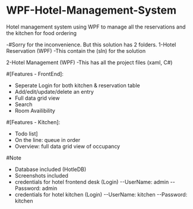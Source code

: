 # WPF-Hotel-Management-System
Hotel management system using WPF to manage all the reservations and the kitchen for food ordering

-#Sorry for the inconvenience. But this solution has 2 folders.
   1-Hotel Reservation (WPF)
	   -This contain the (sln) for the solution

   2-Hotel Management (WPF)
	   -This has all the project files (xaml, C#)

#[Features - FrontEnd]: 
* Seperate Login for both kitchen & reservation table
* Add/edit/update/delete an entry
* Full data grid view
* Search
* Room Availibility

#[Features - Kitchen]:
* Todo list]
* On the line: queue in order
* Overview: full data grid view of occupancy

#Note
  * Database included (HotleDB)
  * Screenshots included
  * credentials for hotel frontend desk (Login)
     --UserName: admin
     --Password: admin
  * credentials for hotel kitchen (Login)
     --UserName: kitchen
     --Password: kitchen
